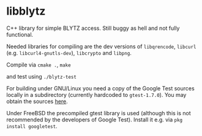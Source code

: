 libblytz
========

C++ library for simple BLYTZ access. Still buggy as hell and not fully
functional. 

Needed libraries for compiling are the dev versions of `libqrencode`, `libcurl` (e.g. `libcurl4-gnutls-dev`), `libcrypto` and `libpng`.

Compile via
`cmake .`, `make`

and test using
`./blytz-test`

For building under GNU/Linux you need a copy of the Google Test sources locally in a subdirectory (currently hardcoded to `gtest-1.7.0`). You may 
obtain the sources [here](https://code.google.com/p/googletest/downloads/list).

Under FreeBSD the precompiled gtest library is used (although this is not recommended by the developers of Google Test). Install it e.g. via `pkg install googletest`.
